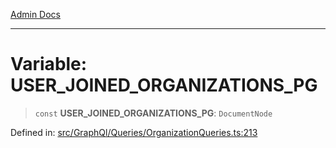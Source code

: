 [Admin Docs](/)

***

# Variable: USER\_JOINED\_ORGANIZATIONS\_PG

> `const` **USER\_JOINED\_ORGANIZATIONS\_PG**: `DocumentNode`

Defined in: [src/GraphQl/Queries/OrganizationQueries.ts:213](https://github.com/PalisadoesFoundation/talawa-admin/blob/main/src/GraphQl/Queries/OrganizationQueries.ts#L213)
